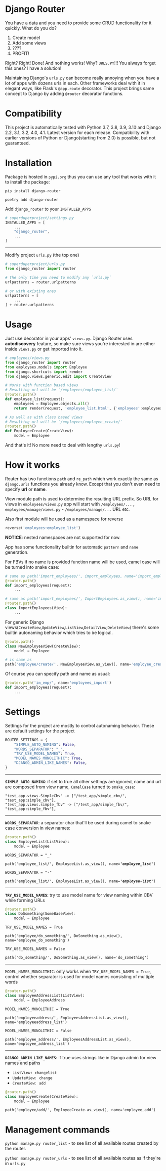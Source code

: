 # Django Router

You have a data and you need to provide some CRUD functionality for it quickly. What do you do?

1. Create model
2. Add some views
3. ????
4. PROFIT!

Right? Right! Done! And nothing works! Why? `URLS.PY`!!! You always forget this ones? I have a solution!

Maintaining Django's `urls.py` can become really annoying when you have a lot of apps with dozens urls in each. Other frameworks deal with it in elegant ways, like Flask's `@app.route` decorator. This project brings same concept to Django by adding `@router` decorator functions.

# Compatibility

This project is automatically tested with Python 3.7, 3.8, 3.9, 3.10 and Django 2.2, 3.1, 3.2, 4.0, 4.1. Latest version for each release. Compatibility with earlier versions of Python or Django(starting from 2.0) is possible, but not guaranteed.

# Installation

Package is hosted in `pypi.org` thus you can use any tool that works with it to install the package:

`pip install django-router`

`poetry add django-router`

Add `django_router` to your `INSTALLED_APPS`

```python
# superduperproject/settings.py
INSTALLED_APPS = [
    ...
    "django_router",
    ...
]
```

---

Modify project `urls.py` (the top one)

```python
# superduperproject/urls.py
from django_router import router

# the only time you need to modify any `urls.py`
urlpatterns = router.urlpatterns

# or with existing ones
urlpatterns = [
    ...
] + router.urlpatterns
```

# Usage

Just use decorator in your apps' `views.py`. Django Router uses **autodiscovery** feature, so make sure views you're interested in are either inside `views.py` or get imported into it.

```python
# employees/views.py
from django_router import router
from employees.models import Employee
from django.shortcuts import render
from django.views.generic.edit import CreateView

# Works with function based views
# Resulting url will be `/employees/employee_list/`
@router.path()
def employee_list(request):
    employees = Employee.objects.all()
    return render(request, 'employee_list.html', {'employees':employees})

# As well as with class based views
# Resulting url will be `/employees/employee_create/`
@router.path()
def EmployeeCreate(CreateView):
    model = Employee

```

And that's it! No more need to deal with lengthy `urls.py`!

# How it works

Router has two functions `path` and `re_path` which work exactly the same as `django.urls` functions you already know. Except that you don't even need to specify **url** or **name**.

View module path is used to determine the resulting URL prefix. So URL for views in `employees/views.py` app will start with `/employees/...` , `employees/manage/views.py` - `/employees/manage/...` URL etc.

Also first module will be used as a namespace for reverse

```python
reverse('employees:employee_list')
```

**NOTICE**: nested namespaces are not supported for now.

App has some functionality builtin for automatic `pattern` and `name` generation.

For FBVs if no name is provided function name will be used, camel case will be turned into snake case:

```python
# same as path('import_employees/', import_employees, name='import_employees')
@router.path()
def import_employees(request):
    ...

# same as path('import_employees/', ImportEmployees.as_view(), name='import_employees')
@router.path()
class ImportEmployees(View):
    ...
```

For generic Django views(`CreateView`,`UpdateView`,`ListView`,`DetailView`,`DeleteView`) there's some builtin autonaming behavior which tries to be logical.

```python
@route.path()
class NewEmployeeView(CreateView):
    model = Employee

# is same as
path('employee/create/', NewEmployeeView.as_view(), name='employee_create')

```

Of course you can specify path and name as usual:

```python
@router.path('im_emp/', name='employees_import')
def import_employees(request):
    ...
```

# Settings

Settings for the project are mostly to control autonaming behavior.
These are default settings for the project

```python
ROUTER_SETTINGS = {
    "SIMPLE_AUTO_NAMING": False,
    "WORDS_SEPARATOR": "_",
    "TRY_USE_MODEL_NAMES": True,
    "MODEL_NAMES_MONOLITHIC": True,
    "DJANGO_ADMIN_LIKE_NAMES": False,
}
```

---

**`SIMPLE_AUTO_NAMING`**: if set to true all other settings are ignored, name and url are composed from view name, `CamelCase` turned to `snake_case`:

```
"test_app.views.SimpleCbv" -> ["/test_app/simple_cbv/", "test_app:simple_cbv"],
"test_app.views.simple_fbv" -> ["/test_app/simple_fbv/", "test_app:simple_fbv"],
```

---

**`WORDS_SEPARATOR`**: a separator char that'll be used during camel to snake case conversion in view names:

```python
@router.path()
class EmployeeList(ListView):
    model = Employee
```

`WORDS_SEPARATOR = "_"`

`path('employee_list/', EmployeeList.as_view(), name=`**_`'employee_list'`_**`)`

`WORDS_SEPARATOR = "-"`

`path('employee_list/', EmployeeList.as_view(), name=`**_`'employee-list'`_**`)`

---

**`TRY_USE_MODEL_NAMES`**: try to use model name for view naming within CBV while forming URLs

```python
@router.path()
class DoSomething(SomeBaseView):
    model = Employee
```

`TRY_USE_MODEL_NAMES = True`

`path('employee/do_something/', DoSomething.as_view(), name='employee_do_something')`

`TRY_USE_MODEL_NAMES = False`

`path('do_something/', DoSomething.as_view(), name='do_something')`

---

`MODEL_NAMES_MONOLITHIC`: only works when `TRY_USE_MODEL_NAMES = True`, control whether separator is used for model names consisting of multiple words

```python
@router.path()
class EmployeeAddressList(ListView):
    model = EmployeeAddress
```

`MODEL_NAMES_MONOLITHIC = True`

`path('employeeaddress/', EmployeesAddressList.as_view(), name='employeeaddress_list')`

`MODEL_NAMES_MONOLITHIC = False`

`path('employee_address/', EmployeesAddressList.as_view(), name='employee_address_list')`

---

**`DJANGO_ADMIN_LIKE_NAMES`**: if true uses strings like in Django admin for view names and paths

-   `ListView: changelist`
-   `UpdateView: change`
-   `CreateView: add`

```python
@router.path()
class EmployeeCreate(CreateView):
    model = Employee
```

`path('employee/add/', EmployeeCreate.as_view(), name='employee_add')`

# Management commands

`python manage.py router_list` - to see list of all available routes created by the router.

`python manage.py router_urls` - to see list of all available routes as if they're in `urls.py`
